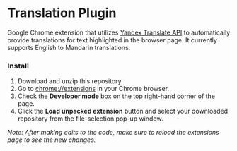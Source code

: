 # Translation Plugin

Google Chrome extension that utilizes [Yandex Translate API](http://translate.yandex.com/) to automatically provide translations for text highlighted in the browser page. It currently supports English to Mandarin translations.

### Install
  1. Download and unzip this repository.
  2. Go to [chrome://extensions](chrome://extensions) in your Chrome browser.
  3. Check the **Developer mode** box on the top right-hand corner of the page.
  4. Click the **Load unpacked extension** button and select your downloaded repository from the file-selection pop-up window.

*Note: After making edits to the code, make sure to reload the extensions page to see the new changes.*
